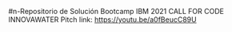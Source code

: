 #n-Repositorio de Solución Bootcamp IBM 2021 CALL FOR CODE
INNOVAWATER
Pitch link: https://youtu.be/a0fBeucC89U 
